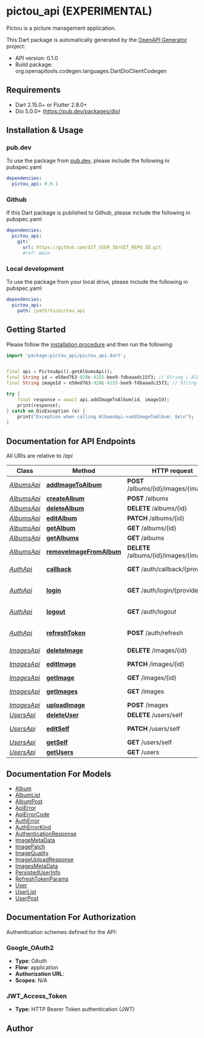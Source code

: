 # pictou_api (EXPERIMENTAL)
Pictou is a picture management application.

This Dart package is automatically generated by the [OpenAPI Generator](https://openapi-generator.tech) project:

- API version: 0.1.0
- Build package: org.openapitools.codegen.languages.DartDioClientCodegen

## Requirements

* Dart 2.15.0+ or Flutter 2.8.0+
* Dio 5.0.0+ (https://pub.dev/packages/dio)

## Installation & Usage

### pub.dev
To use the package from [pub.dev](https://pub.dev), please include the following in pubspec.yaml
```yaml
dependencies:
  pictou_api: 0.0.1
```

### Github
If this Dart package is published to Github, please include the following in pubspec.yaml
```yaml
dependencies:
  pictou_api:
    git:
      url: https://github.com/GIT_USER_ID/GIT_REPO_ID.git
      #ref: main
```

### Local development
To use the package from your local drive, please include the following in pubspec.yaml
```yaml
dependencies:
  pictou_api:
    path: /path/to/pictou_api
```

## Getting Started

Please follow the [installation procedure](#installation--usage) and then run the following:

```dart
import 'package:pictou_api/pictou_api.dart';


final api = PictouApi().getAlbumsApi();
final String id = e58ed763-928c-4155-bee9-fdbaaadc15f3; // String | Album to add the image to
final String imageId = e58ed763-928c-4155-bee9-fdbaaadc15f3; // String | Image to add

try {
    final response = await api.addImageToAlbum(id, imageId);
    print(response);
} catch on DioException (e) {
    print("Exception when calling AlbumsApi->addImageToAlbum: $e\n");
}

```

## Documentation for API Endpoints

All URIs are relative to */api*

Class | Method | HTTP request | Description
------------ | ------------- | ------------- | -------------
[*AlbumsApi*](doc/AlbumsApi.md) | [**addImageToAlbum**](doc/AlbumsApi.md#addimagetoalbum) | **POST** /albums/{id}/images/{image_id} | Add an image to an album
[*AlbumsApi*](doc/AlbumsApi.md) | [**createAlbum**](doc/AlbumsApi.md#createalbum) | **POST** /albums | Create a new album
[*AlbumsApi*](doc/AlbumsApi.md) | [**deleteAlbum**](doc/AlbumsApi.md#deletealbum) | **DELETE** /albums/{id} | Delete an album
[*AlbumsApi*](doc/AlbumsApi.md) | [**editAlbum**](doc/AlbumsApi.md#editalbum) | **PATCH** /albums/{id} | Modify an album
[*AlbumsApi*](doc/AlbumsApi.md) | [**getAlbum**](doc/AlbumsApi.md#getalbum) | **GET** /albums/{id} | Get an album by its id.
[*AlbumsApi*](doc/AlbumsApi.md) | [**getAlbums**](doc/AlbumsApi.md#getalbums) | **GET** /albums | Get a list of albums
[*AlbumsApi*](doc/AlbumsApi.md) | [**removeImageFromAlbum**](doc/AlbumsApi.md#removeimagefromalbum) | **DELETE** /albums/{id}/images/{image_id} | Remove an image from an album
[*AuthApi*](doc/AuthApi.md) | [**callback**](doc/AuthApi.md#callback) | **GET** /auth/callback/{provider} | OAuth2 callback endpoint. Must not be called directly.
[*AuthApi*](doc/AuthApi.md) | [**login**](doc/AuthApi.md#login) | **GET** /auth/login/{provider} | *The* Authorization/Authentication endpoint.
[*AuthApi*](doc/AuthApi.md) | [**logout**](doc/AuthApi.md#logout) | **GET** /auth/logout | Revoke the refresh token of the user.
[*AuthApi*](doc/AuthApi.md) | [**refreshToken**](doc/AuthApi.md#refreshtoken) | **POST** /auth/refresh | Allows the user to request another access token after it expired.
[*ImagesApi*](doc/ImagesApi.md) | [**deleteImage**](doc/ImagesApi.md#deleteimage) | **DELETE** /images/{id} | Delete an image
[*ImagesApi*](doc/ImagesApi.md) | [**editImage**](doc/ImagesApi.md#editimage) | **PATCH** /images/{id} | Set/modfiy image metadata, share/unshare, ...
[*ImagesApi*](doc/ImagesApi.md) | [**getImage**](doc/ImagesApi.md#getimage) | **GET** /images/{id} | Get an image by its id.
[*ImagesApi*](doc/ImagesApi.md) | [**getImages**](doc/ImagesApi.md#getimages) | **GET** /images | Get the images owned by or shared with the user
[*ImagesApi*](doc/ImagesApi.md) | [**uploadImage**](doc/ImagesApi.md#uploadimage) | **POST** /images | Upload an image
[*UsersApi*](doc/UsersApi.md) | [**deleteUser**](doc/UsersApi.md#deleteuser) | **DELETE** /users/self | Delete the user account
[*UsersApi*](doc/UsersApi.md) | [**editSelf**](doc/UsersApi.md#editself) | **PATCH** /users/self | Modify user (self) properties
[*UsersApi*](doc/UsersApi.md) | [**getSelf**](doc/UsersApi.md#getself) | **GET** /users/self | Get user (self) properties
[*UsersApi*](doc/UsersApi.md) | [**getUsers**](doc/UsersApi.md#getusers) | **GET** /users | Get a list of users


## Documentation For Models

 - [Album](doc/Album.md)
 - [AlbumList](doc/AlbumList.md)
 - [AlbumPost](doc/AlbumPost.md)
 - [ApiError](doc/ApiError.md)
 - [ApiErrorCode](doc/ApiErrorCode.md)
 - [AuthError](doc/AuthError.md)
 - [AuthErrorKind](doc/AuthErrorKind.md)
 - [AuthenticationResponse](doc/AuthenticationResponse.md)
 - [ImageMetaData](doc/ImageMetaData.md)
 - [ImagePatch](doc/ImagePatch.md)
 - [ImageQuality](doc/ImageQuality.md)
 - [ImageUploadResponse](doc/ImageUploadResponse.md)
 - [ImagesMetaData](doc/ImagesMetaData.md)
 - [PersistedUserInfo](doc/PersistedUserInfo.md)
 - [RefreshTokenParams](doc/RefreshTokenParams.md)
 - [User](doc/User.md)
 - [UserList](doc/UserList.md)
 - [UserPost](doc/UserPost.md)


## Documentation For Authorization


Authentication schemes defined for the API:
### Google_OAuth2

- **Type**: OAuth
- **Flow**: application
- **Authorization URL**: 
- **Scopes**: N/A

### JWT_Access_Token

- **Type**: HTTP Bearer Token authentication (JWT)


## Author



